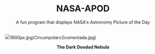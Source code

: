 <div align="center">
  <h1>
    NASA-APOD
  </h1>
</div>
  
<div align="center">
  A fun program that displays NASA's Astronomy Picture of the Day
</div>

<br>

![](https://apod.nasa.gov/apod/image/2406/Doodad_PughSung_9193.jpg)1600px.jpg)Circumpolarv2comentada.jpg)

<p align = "center">
  <b>The Dark Doodad Nebula</b>
</p>
